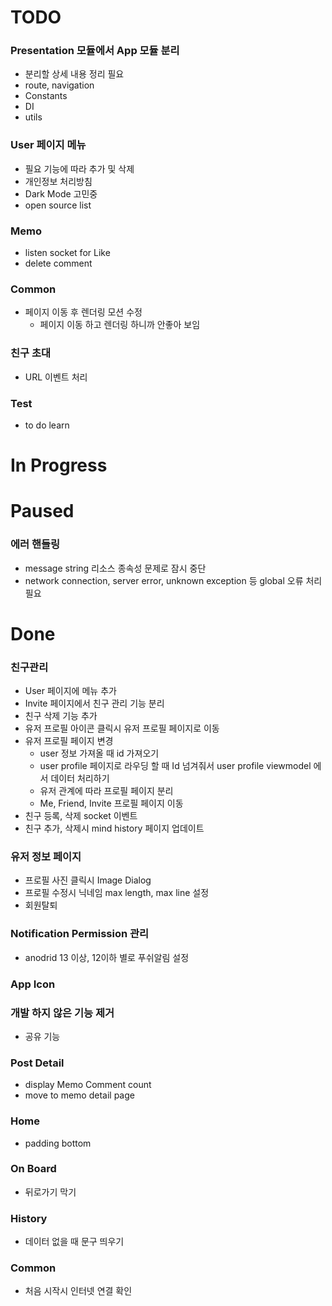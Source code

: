 # TODO
### Presentation 모듈에서 App 모듈 분리
- 분리할 상세 내용 정리 필요
- route, navigation
- Constants
- DI
- utils

### User 페이지 메뉴
- 필요 기능에 따라 추가 및 삭제
- 개인정보 처리방침
- Dark Mode 고민중
- open source list

### Memo
- listen socket for Like
- delete comment

### Common
- 페이지 이동 후 렌더링 모션 수정
  - 페이지 이동 하고 렌더링 하니까 안좋아 보임

### 친구 초대
- URL 이벤트 처리

### Test
- to do learn

# In Progress


# Paused
### 에러 핸들링
- message string 리소스 종속성 문제로 잠시 중단
- network connection, server error, unknown exception 등 global 오류 처리 필요


# Done
### 친구관리
- User 페이지에 메뉴 추가
- Invite 페이지에서 친구 관리 기능 분리
- 친구 삭제 기능 추가
- 유저 프로필 아이콘 클릭시 유저 프로필 페이지로 이동
- 유저 프로필 페이지 변경
  - user 정보 가져올 때 id 가져오기
  - user profile 페이지로 라우딩 할 때 Id 넘겨줘서 user profile viewmodel 에서 데이터 처리하기
  - 유저 관계에 따라 프로필 페이지 분리
  - Me, Friend, Invite 프로필 페이지 이동
- 친구 등록, 삭제 socket 이벤트
- 친구 추가, 삭제시 mind history 페이지 업데이트

### 유저 정보 페이지
- 프로필 사진 클릭시 Image Dialog
- 프로필 수정시 닉네임 max length, max line 설정
- 회원탈퇴

### Notification Permission 관리
- anodrid 13 이상, 12이하 별로 푸쉬알림 설정

### App Icon

### 개발 하지 않은 기능 제거
- 공유 기능

### Post Detail
- display Memo Comment count
- move to memo detail page

### Home
- padding bottom

### On Board
- 뒤로가기 막기

### History
- 데이터 없을 때 문구 띄우기

### Common
- 처음 시작시 인터넷 연결 확인